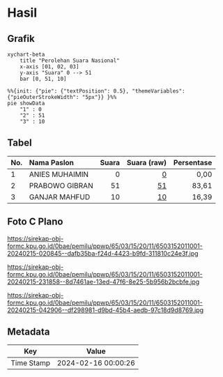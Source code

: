 # Hasil

## Grafik

```mermaid
xychart-beta
    title "Perolehan Suara Nasional"
    x-axis [01, 02, 03]
    y-axis "Suara" 0 --> 51
    bar [0, 51, 10]
```

```mermaid
%%{init: {"pie": {"textPosition": 0.5}, "themeVariables": {"pieOuterStrokeWidth": "5px"}} }%%
pie showData
    "1" : 0
    "2" : 51
    "3" : 10
```

## Tabel

| No. | Nama Paslon    | Suara | Suara (raw) | Persentase |
|:--- |:-------------- | -----:| -----------:| ----------:|
| 1   | ANIES MUHAIMIN | 0     | [0][p-1]    | 0,00       |
| 2   | PRABOWO GIBRAN | 51    | [51][p-2]   | 83,61      |
| 3   | GANJAR MAHFUD  | 10    | [10][p-3]   | 16,39      |


[p-1]: https://github.com/gigit-pemilu/pemilu-2024/blob/main/pilpres/hitung-suara/sub/65-kalimantan-utara/sub/03-nunukan/sub/15-lumbis-ogong/sub/2011-sungoi/sub/001-tps/sub/paslon-1.txt
[p-2]: https://github.com/gigit-pemilu/pemilu-2024/blob/main/pilpres/hitung-suara/sub/65-kalimantan-utara/sub/03-nunukan/sub/15-lumbis-ogong/sub/2011-sungoi/sub/001-tps/sub/paslon-2.txt
[p-3]: https://github.com/gigit-pemilu/pemilu-2024/blob/main/pilpres/hitung-suara/sub/65-kalimantan-utara/sub/03-nunukan/sub/15-lumbis-ogong/sub/2011-sungoi/sub/001-tps/sub/paslon-3.txt

## Foto C Plano

https://sirekap-obj-formc.kpu.go.id/0bae/pemilu/ppwp/65/03/15/20/11/6503152011001-20240215-020845--dafb35ba-f24d-4423-b9fd-311810c24e3f.jpg

https://sirekap-obj-formc.kpu.go.id/0bae/pemilu/ppwp/65/03/15/20/11/6503152011001-20240215-231858--8d7461ae-13ed-47f6-8e25-5b956b2bcbfe.jpg

https://sirekap-obj-formc.kpu.go.id/0bae/pemilu/ppwp/65/03/15/20/11/6503152011001-20240215-042906--df298981-d9bd-45b4-aedb-97c18d9d8769.jpg


## Metadata

| Key        | Value               |
| ---------- | ------------------- |
| Time Stamp | 2024-02-16 00:00:26 |



